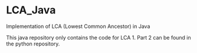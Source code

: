 # LCA_Java
Implementation of LCA (Lowest Common Ancestor) in Java

This java repository only contains the code for LCA 1.
Part 2 can be found in the python repository.

